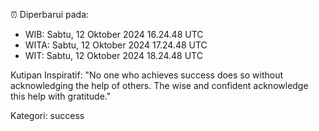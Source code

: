 ⏰ Diperbarui pada:
- WIB: Sabtu, 12 Oktober 2024 16.24.48 UTC
- WITA: Sabtu, 12 Oktober 2024 17.24.48 UTC
- WIT: Sabtu, 12 Oktober 2024 18.24.48 UTC

Kutipan Inspiratif:
"No one who achieves success does so without acknowledging the help of others. The wise and confident acknowledge this help with gratitude."


Kategori: success

